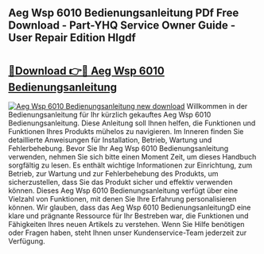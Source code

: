 ## Aeg Wsp 6010 Bedienungsanleitung PDf Free Download - Part-YHQ Service Owner Guide - User Repair Edition Hlgdf

# <h2><a href="http://df1fbqy.blite.top/?on=Aeg+Wsp+6010+Bedienungsanleitung">🔗Download 👉🔴 Aeg Wsp 6010 Bedienungsanleitung</a></h2>

[![Aeg Wsp 6010 Bedienungsanleitung new download](https://i.imgur.com/lujVjoI.png)](http://df1fbqy.blite.top/?on=Aeg+Wsp+6010+Bedienungsanleitung)
Willkommen in der Bedienungsanleitung für Ihr kürzlich gekauftes Aeg Wsp 6010 Bedienungsanleitung. Diese Anleitung soll Ihnen helfen, die Funktionen und Funktionen Ihres Produkts mühelos zu navigieren. Im Inneren finden Sie detaillierte Anweisungen für Installation, Betrieb, Wartung und Fehlerbehebung. Bevor Sie Ihr Aeg Wsp 6010 Bedienungsanleitung verwenden, nehmen Sie sich bitte einen Moment Zeit, um dieses Handbuch sorgfältig zu lesen. Es enthält wichtige Informationen zur Einrichtung, zum Betrieb, zur Wartung und zur Fehlerbehebung des Produkts, um sicherzustellen, dass Sie das Produkt sicher und effektiv verwenden können. Dieses Aeg Wsp 6010 Bedienungsanleitung verfügt über eine Vielzahl von Funktionen, mit denen Sie Ihre Erfahrung personalisieren können. Wir glauben, dass das Aeg Wsp 6010 BedienungsanleitungD eine klare und prägnante Ressource für Ihr Bestreben war, die Funktionen und Fähigkeiten Ihres neuen Artikels zu verstehen. Wenn Sie Hilfe benötigen oder Fragen haben, steht Ihnen unser Kundenservice-Team jederzeit zur Verfügung.

